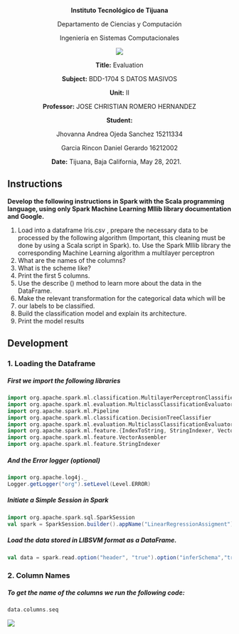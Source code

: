 <div align="center">

**Instituto Tecnológico de Tijuana**

Departamento de Ciencias y Computación

Ingeniería en Sistemas Computacionales

 ![](https://www.tijuana.tecnm.mx/wp-content/themes/tecnm/images/logo_TECT.png)

**Title:**
Evaluation 

**Subject:**
BDD-1704 S DATOS MASIVOS

**Unit:**
 II

**Professor:**
JOSE CHRISTIAN ROMERO HERNANDEZ

**Student:**

Jhovanna Andrea Ojeda Sanchez
15211334

Garcia Rincon Daniel Gerardo
16212002



**Date:**
Tijuana, Baja California, May 28, 2021. 
</div>

## Instructions
**Develop the following instructions in Spark with the Scala programming language, using only Spark Machine Learning Mllib library documentation and Google.**

1. Load into a dataframe Iris.csv , prepare the necessary data to be processed by the following algorithm (Important, this cleaning must be done by using a Scala script in Spark). to. Use the Spark Mllib library the corresponding Machine Learning algorithm a multilayer perceptron
2. What are the names of the columns?
3. What is the scheme like?
4. Print the first 5 columns.
5. Use the describe () method to learn more about the data in the DataFrame.
6. Make the relevant transformation for the categorical data which will be
7. our labels to be classified.
8. Build the classification model and explain its architecture.
9. Print the model results

## Development

### 1. Loading the Dataframe
##### First we import the following libraries
```scala
import org.apache.spark.ml.classification.MultilayerPerceptronClassifier
import org.apache.spark.ml.evaluation.MulticlassClassificationEvaluator
import org.apache.spark.ml.Pipeline
import org.apache.spark.ml.classification.DecisionTreeClassifier
import org.apache.spark.ml.evaluation.MulticlassClassificationEvaluator
import org.apache.spark.ml.feature.{IndexToString, StringIndexer, VectorIndexer}
import org.apache.spark.ml.feature.VectorAssembler
import org.apache.spark.ml.feature.StringIndexer
```

##### And the Error logger (optional)
```scala
import org.apache.log4j._
Logger.getLogger("org").setLevel(Level.ERROR)
```

##### Initiate a Simple Session in Spark
```scala
import org.apache.spark.sql.SparkSession
val spark = SparkSession.builder().appName("LinearRegressionAssigment").getOrCreate()

```
##### Load the data stored in LIBSVM format as a DataFrame.
```scala
val data = spark.read.option("header", "true").option("inferSchema","true")csv("iris.csv")

```
### 2. Column Names
##### To get the name of the columns we run the following code:
```scala
data.columns.seq
```
![](https://lh3.googleusercontent.com/pw/ACtC-3d9nrTtyPPRKsoOsIAFues5cqh4M-NqbTLvczwd3TasolOHATLfBrP-O0c-66mEGUxUTE3f07BI5vMBSlJW_Jk5lj_SlrekjqCp6DwFC6y4KrO3aRx7_1h2gkFNHdvB2XbTyDIsO5R2CG6vwWdiCG-1=w1168-h56-no?authuser=1)

